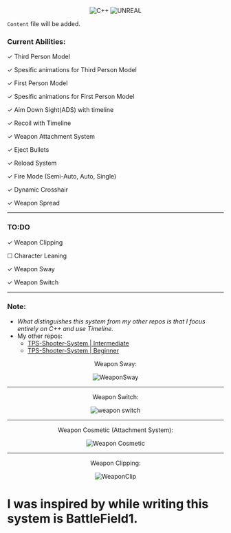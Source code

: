 <div align="center">
  
  ![C++](https://img.shields.io/badge/c++-%2300599C.svg?style=for-the-badge&logo=c%2B%2B&logoColor=white)
  ![UNREAL](https://img.shields.io/badge/unreal-%2320232a.svg?style=for-the-badge&logo=unreal-engine&logoColor=white)
  
</div>

`Content` file will be added.

### Current Abilities:
  &check; Third Person Model
  
  &check; Spesific animations for Third Person Model
  
  &check; First Person Model
  
  &check; Spesific animations for First Person Model
  
  &check; Aim Down Sight(ADS) with timeline
  
  &check; Recoil with Timeline
  
  &check; Weapon Attachment System
  
  &check; Eject Bullets
  
  &check; Reload System
  
  &check; Fire Mode (Semi-Auto, Auto, Single)
  
  &check; Dynamic Crosshair
  
  &check; Weapon Spread
  
---
### TO:DO
  &check; Weapon Clipping
  
  &#x2610; Character Leaning
  
  &check; Weapon Sway

  &check; Weapon Switch
  
---
### Note:
-  _What distinguishes this system from my other repos is that I focus entirely on C++ and use Timeline._
-  My other repos:
    - [TPS-Shooter-System | Intermediate](https://github.com/Helmssyss/TPS-Shooter-System-Alternative)
    - [TPS-Shooter-System | Beginner](https://github.com/Helmssyss/TPS-Shooter-System)

<div align="center">

Weapon Sway:

![WeaponSway](https://github.com/Helmssyss/FPTP-Shooter-System/assets/84701901/64eac934-d455-4cea-a6a0-b6b5ab1fe439)

---
Weapon Switch:

![weapon switch](https://github.com/Helmssyss/FPTP-Shooter-System/assets/84701901/e7e4c18b-5b4a-4565-aa2d-5a9c2bf3ff58)

---
Weapon Cosmetic (Attachment System):

![Weapon Cosmetic](https://github.com/Helmssyss/FPTP-Shooter-System/assets/84701901/260e7c47-dfce-4e5b-b287-a6c16ab3d2ab)

---
Weapon Clipping:

![WeaponClip](https://github.com/Helmssyss/FPTP-Shooter-System/assets/84701901/3dbc44a1-5b8d-42b1-8020-1213356a2540)

</div>

  # I was inspired by while writing this system is BattleField1.
